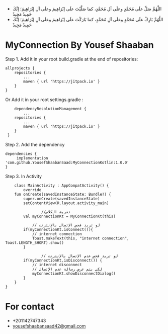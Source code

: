  * اللَّهُمَّ صَلِّ علَى مُحَمَّدٍ وعلَى آلِ مُحَمَّدٍ، كما صَلَّيْتَ علَى إبْرَاهِيمَ وعلَى آلِ إبْرَاهِيمَ؛ إنَّكَ حَمِيدٌ مَجِيدٌ
 * اللَّهُمَّ بَارِكْ علَى مُحَمَّدٍ وعلَى آلِ مُحَمَّدٍ، كما بَارَكْتَ علَى إبْرَاهِيمَ وعلَى آلِ إبْرَاهِيمَ؛ إنَّكَ حَمِيدٌ مَجِيدٌ
 
 



# MyConnection By Yousef Shaaban

Step 1. Add it in your root build.gradle at the end of repositories:

	allprojects {
		repositories {
			...
			maven { url 'https://jitpack.io' }
		}
	}
 
Or  Add it in your root settings.gradle :

        dependencyResolutionManagement {
	        ...
		repositories {
			...
			maven { url 'https://jitpack.io' }
		}
	 }
  
Step 2. Add the dependency

	dependencies {
		 implementation 'com.github.YousefShaabanSaad:MyConnectionKotlin:1.0.0'
	}

Step 3. In Activity


        class MainActivity : AppCompatActivity() {
        	override 
		fun onCreate(savedInstanceState: Bundle?) {
			super.onCreate(savedInstanceState)
			setContentView(R.layout.activity_main)

                    //تعريف الكلاس
			val myConnectionKt = MyConnectionKt(this)
			
  	            // لو تريد فحص الإتصال بالإنترنت
			if(myConnectionKt.isConnect()){
			    // internet connection
			    Toast.makeText(this, "internet connection", Toast.LENGTH_SHORT).show()
			}
			
                    // لو تريد فحص عدم الإتصال بالإنترنت
			if(myConnectionKt.isDisconnect()) {
			    // internet disconnect
			    // لكي يتم عرض رسالة عدم الإتصال
			    myConnectionKt.showDisconnectDialog()
			}
	    }
	}


# For contact
 * +201142747343
 * yousefshaabansaad42@gmail.com
	

